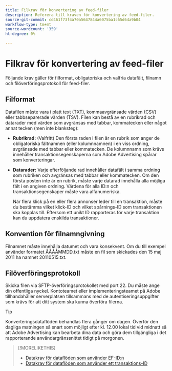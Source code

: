 ```yaml
---
title: Filkrav för konvertering av feed-filer
description: Referera till kraven för konvertering av feed-filer.
source-git-commit: cd461f73f4a70a5647844a6075ba1c65d64a9b04
workflow-type: tm+mt
source-wordcount: '359'
ht-degree: 0%

---
```


# Filkrav för konvertering av feed-filer

Följande krav gäller för filformat, obligatoriska och valfria datafält, filnamn och filöverföringsprotokoll för feed-filer.

## Filformat

Datafilen måste vara i platt text (TXT), kommaavgränsade värden (CSV) eller tabbseparerade värden (TSV). Filen kan bestå av en rubrikrad och datarader med värden som avgränsas med tabbar, kommatecken eller något annat tecken (men inte blanksteg):

* **Rubrikrad:** (Valfritt) Den första raden i filen är en rubrik som anger de obligatoriska fältnamnen (eller kolumnnamnen) i en viss ordning, avgränsade med tabbar eller kommatecken. De kolumnnamn som krävs innehåller transaktionsegenskaperna som Adobe Advertising spårar som konverteringar.

* **Datarader:** Varje efterföljande rad innehåller datafält i samma ordning som rubriken och avgränsas med tabbar eller kommatecken. Om den första posten inte är en rubrik, måste varje datarad innehålla alla möjliga fält i en angiven ordning. Värdena för alla ID:n och transaktionsegenskaper måste vara alfanumeriska.

   När flera klick på en eller flera annonser leder till en transaktion, måste du bestämma vilket klick-ID och vilket spårnings-ID som transaktionen ska kopplas till. Eftersom ett unikt ID rapporteras för varje transaktion kan du uppdatera enskilda transaktioner.

## Konvention för filnamngivning

Filnamnet måste innehålla datumet och vara konsekvent. Om du till exempel använder formatet ÅÅÅÅMMDD.txt måste en fil som skickades den 15 maj 2011 ha namnet 20110515.txt.

## Filöverföringsprotokoll

Skicka filen via SFTP-överföringsprotokollet med port 22. Du måste ange din offentliga nyckel.  Kontoteamet eller implementeringsteamet på Adobe tillhandahåller serverplatsen tillsammans med de autentiseringsuppgifter som krävs för att ditt system ska kunna överföra filerna.

>[!TIP]
>
>Konverteringsdataflöden behandlas flera gånger om dagen. Överför den dagliga matningen så snart som möjligt efter kl. 12.00 lokal tid vid midnatt så att Adobe Advertising kan bearbeta dina data och göra dem tillgängliga i det rapporterande användargränssnittet tidigt på morgonen.

>[!MORELIKETHIS]
>
>* [Datakrav för dataflöden som använder EF-ID:n](/help/search-social-commerce/tracking/feed-ef-id-data-requirements.md)
>* [Datakrav för dataflöden som använder ett transaktions-ID](/help/search-social-commerce/tracking/feed-transaction-id-data-requirements.md)

